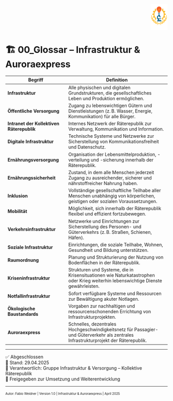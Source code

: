 <p align="right">
  <img src="https://raw.githubusercontent.com/hades-dux/Kollektive-Raeterepublik/main/Meta_und_Systemstruktur/logo_offiziell.png" alt="Logo der Kollektiven Räterepublik" height="80">
</p>

<!--
Autor: Fabio Weidner
Version: 1.0
Sektion: Infrastruktur & Auroraexpress
Veröffentlichung: April 2025
-->

# 🏗️ 00_Glossar – Infrastruktur & Auroraexpress

| Begriff | Definition |
|--------|------------|
| **Infrastruktur** | Alle physischen und digitalen Grundstrukturen, die gesellschaftliches Leben und Produktion ermöglichen. |
| **Öffentliche Versorgung** | Zugang zu lebenswichtigen Gütern und Dienstleistungen (z. B. Wasser, Energie, Kommunikation) für alle Bürger. |
| **Intranet der Kollektiven Räterepublik** | Internes Netzwerk der Räterepublik zur Verwaltung, Kommunikation und Information. |
| **Digitale Infrastruktur** | Technische Systeme und Netzwerke zur Sicherstellung von Kommunikationsfreiheit und Datenschutz. |
| **Ernährungsversorgung** | Organisation der Lebensmittelproduktion, -verteilung und -sicherung innerhalb der Räterepublik. |
| **Ernährungssicherheit** | Zustand, in dem alle Menschen jederzeit Zugang zu ausreichender, sicherer und nährstoffreicher Nahrung haben. |
| **Inklusion** | Vollständige gesellschaftliche Teilhabe aller Menschen unabhängig von körperlichen, geistigen oder sozialen Voraussetzungen. |
| **Mobilität** | Möglichkeit, sich innerhalb der Räterepublik flexibel und effizient fortzubewegen. |
| **Verkehrsinfrastruktur** | Netzwerke und Einrichtungen zur Sicherstellung des Personen- und Güterverkehrs (z. B. Straßen, Schienen, Häfen). |
| **Soziale Infrastruktur** | Einrichtungen, die soziale Teilhabe, Wohnen, Gesundheit und Bildung unterstützen. |
| **Raumordnung** | Planung und Strukturierung der Nutzung von Bodenflächen in der Räterepublik. |
| **Kriseninfrastruktur** | Strukturen und Systeme, die in Krisensituationen wie Naturkatastrophen oder Krieg weiterhin lebenswichtige Dienste gewährleisten. |
| **Notfallinfrastruktur** | Sofort verfügbare Systeme und Ressourcen zur Bewältigung akuter Notlagen. |
| **Ökologische Baustandards** | Vorgaben zur nachhaltigen und ressourcenschonenden Errichtung von Infrastrukturprojekten. |
| **Auroraexpress** | Schnelles, dezentrales Hochgeschwindigkeitsnetz für Passagier- und Güterverkehr als zentrales Infrastrukturprojekt der Räterepublik. |

---

✅ Abgeschlossen  
📅 Stand: 29.04.2025  
🏩 Verantwortlich: Gruppe Infrastruktur & Versorgung – Kollektive Räterepublik  
🔐 Freigegeben zur Umsetzung und Weiterentwicklung

---

<sub><sup>Autor: Fabio Weidner | Version 1.0 | Infrastruktur & Auroraexpress | April 2025</sup></sub>
